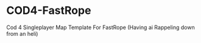 # COD4-FastRope
Cod 4 Singleplayer Map Template For FastRope (Having ai Rappeling down from an heli)
